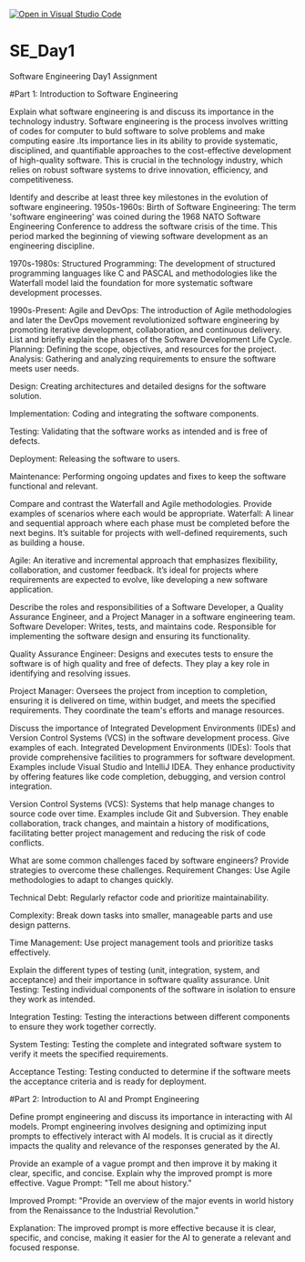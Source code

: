 [![Open in Visual Studio Code](https://classroom.github.com/assets/open-in-vscode-2e0aaae1b6195c2367325f4f02e2d04e9abb55f0b24a779b69b11b9e10269abc.svg)](https://classroom.github.com/online_ide?assignment_repo_id=16953408&assignment_repo_type=AssignmentRepo)
# SE_Day1
Software Engineering Day1 Assignment

#Part 1: Introduction to Software Engineering

Explain what software engineering is and discuss its importance in the technology industry.
Software engineering is the process involves writting of codes for computer to buld software to solve problems and make computing easire .Its importance lies in its ability to provide systematic, disciplined, and quantifiable approaches to the cost-effective development of high-quality software. This is crucial in the technology industry, which relies on robust software systems to drive innovation, efficiency, and competitiveness.

Identify and describe at least three key milestones in the evolution of software engineering.
1950s-1960s: Birth of Software Engineering: The term 'software engineering' was coined during the 1968 NATO Software Engineering Conference to address the software crisis of the time. This period marked the beginning of viewing software development as an engineering discipline.

1970s-1980s: Structured Programming: The development of structured programming languages like C and PASCAL and methodologies like the Waterfall model laid the foundation for more systematic software development processes.

1990s-Present: Agile and DevOps: The introduction of Agile methodologies and later the DevOps movement revolutionized software engineering by promoting iterative development, collaboration, and continuous delivery.
List and briefly explain the phases of the Software Development Life Cycle.
Planning: Defining the scope, objectives, and resources for the project.
Analysis: Gathering and analyzing requirements to ensure the software meets user needs.

Design: Creating architectures and detailed designs for the software solution.

Implementation: Coding and integrating the software components.

Testing: Validating that the software works as intended and is free of defects.

Deployment: Releasing the software to users.

Maintenance: Performing ongoing updates and fixes to keep the software functional and relevant.

Compare and contrast the Waterfall and Agile methodologies. Provide examples of scenarios where each would be appropriate.
Waterfall: A linear and sequential approach where each phase must be completed before the next begins. It’s suitable for projects with well-defined requirements, such as building a house.

Agile: An iterative and incremental approach that emphasizes flexibility, collaboration, and customer feedback. It’s ideal for projects where requirements are expected to evolve, like developing a new software application.

Describe the roles and responsibilities of a Software Developer, a Quality Assurance Engineer, and a Project Manager in a software engineering team.
Software Developer: Writes, tests, and maintains code. Responsible for implementing the software design and ensuring its functionality.

Quality Assurance Engineer: Designs and executes tests to ensure the software is of high quality and free of defects. They play a key role in identifying and resolving issues.

Project Manager: Oversees the project from inception to completion, ensuring it is delivered on time, within budget, and meets the specified requirements. They coordinate the team's efforts and manage resources.

Discuss the importance of Integrated Development Environments (IDEs) and Version Control Systems (VCS) in the software development process. Give examples of each.
Integrated Development Environments (IDEs): Tools that provide comprehensive facilities to programmers for software development. Examples include Visual Studio and IntelliJ IDEA. They enhance productivity by offering features like code completion, debugging, and version control integration.

Version Control Systems (VCS): Systems that help manage changes to source code over time. Examples include Git and Subversion. They enable collaboration, track changes, and maintain a history of modifications, facilitating better project management and reducing the risk of code conflicts.

What are some common challenges faced by software engineers? Provide strategies to overcome these challenges.
Requirement Changes: Use Agile methodologies to adapt to changes quickly.

Technical Debt: Regularly refactor code and prioritize maintainability.

Complexity: Break down tasks into smaller, manageable parts and use design patterns.

Time Management: Use project management tools and prioritize tasks effectively.

Explain the different types of testing (unit, integration, system, and acceptance) and their importance in software quality assurance.
Unit Testing: Testing individual components of the software in isolation to ensure they work as intended.

Integration Testing: Testing the interactions between different components to ensure they work together correctly.

System Testing: Testing the complete and integrated software system to verify it meets the specified requirements.

Acceptance Testing: Testing conducted to determine if the software meets the acceptance criteria and is ready for deployment.

#Part 2: Introduction to AI and Prompt Engineering


Define prompt engineering and discuss its importance in interacting with AI models.
Prompt engineering involves designing and optimizing input prompts to effectively interact with AI models. It is crucial as it directly impacts the quality and relevance of the responses generated by the AI.

Provide an example of a vague prompt and then improve it by making it clear, specific, and concise. Explain why the improved prompt is more effective.
Vague Prompt: "Tell me about history."

Improved Prompt: "Provide an overview of the major events in world history from the Renaissance to the Industrial Revolution."

Explanation: The improved prompt is more effective because it is clear, specific, and concise, making it easier for the AI to generate a relevant and focused response.
